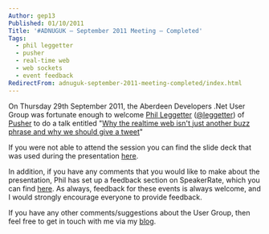 ```yaml
---
Author: gep13
Published: 01/10/2011
Title: '#ADNUGUK – September 2011 Meeting – Completed'
Tags:
  - phil leggetter
  - pusher
  - real-time web
  - web sockets
  - event feedback
RedirectFrom: adnuguk-september-2011-meeting-completed/index.html
---
```


On Thursday 29th September 2011, the Aberdeen Developers .Net User Group was fortunate enough to welcome [Phil Leggetter](https://www.leggetter.co.uk/) ([@leggetter](https://twitter.com/#!/leggetter)) of [Pusher](https://pusher.com/) to do a talk entitled "[Why the realtime web isn't just another buzz phrase and why we should give a tweet](https://adnuguk-sep.eventbrite.com/)"

If you were not able to attend the session you can find the slide deck that was used during the presentation [here](https://www.leggetter.co.uk/pusher/presentations/adnuguk_2011-09-29/why_the_realtimeweb_matters.html#7).

In addition, if you have any comments that you would like to make about the presentation, Phil has set up a feedback section on SpeakerRate, which you can find [here](https://speakerrate.com/talks/8484-why-the-realtime-web-matters). As always, feedback for these events is always welcome, and I would strongly encourage everyone to provide feedback.

If you have any other comments/suggestions about the User Group, then feel free to get in touch with me via my [blog](https://www.gep13.co.uk/blog/).
